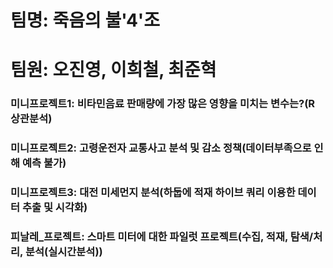 # 팀명: 죽음의 불'4'조
# 팀원: 오진영, 이희철, 최준혁

### 미니프로젝트1: 비타민음료 판매량에 가장 많은 영향을 미치는 변수는?(R 상관분석) 
### 미니프로젝트2: 고령운전자 교통사고 분석 및 감소 정책(데이터부족으로 인해 예측 불가)
### 미니프로젝트3: 대전 미세먼지 분석(하둡에 적재 하이브 쿼리 이용한 데이터 추출 및 시각화)
### 피날레_프로젝트: 스마트 미터에 대한 파일럿 프로젝트(수집, 적재, 탐색/처리, 분석(실시간분석))
